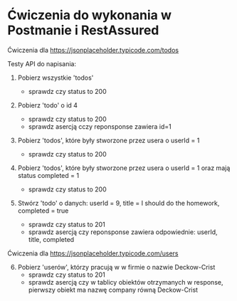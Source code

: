 # Ćwiczenia do wykonania w Postmanie i RestAssured

Ćwiczenia dla 
https://jsonplaceholder.typicode.com/todos


Testy API do napisania:

1. Pobierz wszystkie 'todos' 
    - sprawdz czy status to 200

2. Pobierz 'todo' o id 4
    - sprawdz czy status to 200
    - sprawdz asercją cczy reponsponse zawiera id=1


3. Pobierz 'todos', które były stworzone przez usera o userId = 1
    - sprawdz czy status to 200

4. Pobierz 'todos', które były stworzone przez usera o userId = 1 oraz mają status completed = 1
    - sprawdz czy status to 200

5. Stwórz 'todo' o danych: userId = 9, title = I should do the homework, completed = true
    - sprawdz czy status to 201
    - sprawdz asercją czy reponsponse zawiera odpowiednie: userId, title, completed

    
Ćwiczenia dla 
https://jsonplaceholder.typicode.com/users


6. Pobierz 'userów', którzy pracują w w firmie o nazwie Deckow-Crist 
    - sprawdz czy status to 201
    - sprawdz asercją czy w tablicy obiektów otrzymanych w response, pierwszy obiekt ma nazwę company równą Deckow-Crist 

